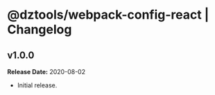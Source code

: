 # @dztools/webpack-config-react | Changelog

## v1.0.0

**Release Date:** 2020-08-02

* Initial release.
